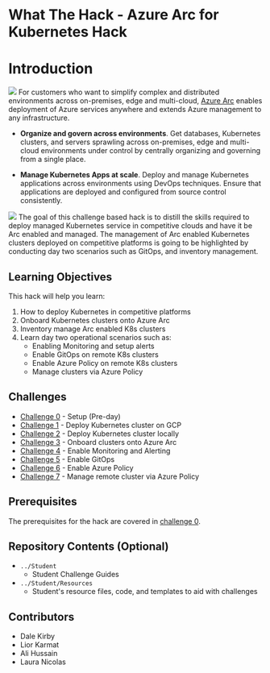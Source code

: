 # What The Hack - Azure Arc for Kubernetes Hack

# Introduction
 ![](./img/image2.png)
For customers who want to simplify complex and distributed environments across on-premises, edge and multi-cloud, [Azure Arc](https://azure.microsoft.com/en-us/services/azure-arc/) enables deployment of Azure services anywhere and extends Azure management to any infrastructure.

* **Organize and govern across environments**. Get databases, Kubernetes clusters, and servers sprawling across on-premises, edge and multi-cloud environments under control by centrally organizing and governing from a single place.

* **Manage Kubernetes Apps at scale**. Deploy and manage Kubernetes applications across environments using DevOps techniques. Ensure that applications are deployed and configured from source control consistently.

 ![](./img/image1.png)
The goal of this challenge based hack is to distill the skills required to deploy managed Kubernetes service in competitive clouds and have it be Arc enabled and managed. The management of Arc enabled Kubernetes clusters deployed on competitive platforms is going to be highlighted by conducting day two scenarios such as GitOps, and inventory management.

## Learning Objectives

This hack will help you learn:

1. How to deploy Kubernetes in competitive platforms
2. Onboard Kubernetes clusters onto Azure Arc
3. Inventory manage Arc enabled K8s clusters
4. Learn day two operational scenarios such as:
	* Enabling Monitoring and setup alerts
	* Enable GitOps on remote K8s clusters
	* Enable Azure Policy on remote K8s clusters
	* Manage clusters via Azure Policy

## Challenges
 - [Challenge 0](./Student/challenge00.md) - Setup (Pre-day)
 - [Challenge 1](./Student/challenge01.md) - Deploy Kubernetes cluster on GCP
 - [Challenge 2](./Student/challenge02.md) - Deploy Kubernetes cluster locally
 - [Challenge 3](./Student/challenge03.md) - Onboard clusters onto Azure Arc
 - [Challenge 4](./Student/challenge04.md) - Enable Monitoring and Alerting
 - [Challenge 5](./Student/challenge05.md) - Enable GitOps
 - [Challenge 6](./Student/challenge06.md) - Enable Azure Policy
 - [Challenge 7](./Student/challenge07.md) - Manage remote cluster via Azure Policy
 

## Prerequisites
The prerequisites for the hack are covered in [challenge 0](./Student/challenge00.md).

## Repository Contents (Optional)
- `../Student`
  - Student Challenge Guides
- `../Student/Resources`
  - Student's resource files, code, and templates to aid with challenges

## Contributors
- Dale Kirby
- Lior Karmat
- Ali Hussain
- Laura Nicolas 
